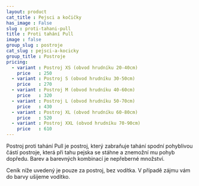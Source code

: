 ```yaml
---
layout: product
cat_title : Pejsci a kočičky
has_image : False
slug : proti-tahani-pull
title : Proti tahání Pull
image : false
group_slug : postroje
cat_slug : pejsci-a-kocicky
group_title : Postroje
pricing:
  - variant : Postroj XS (obvod hrudníku 20-40cm)
    price   : 250
  - variant : Postroj S (obvod hrudníku 30-50cm)
    price   : 270
  - variant : Postroj M (obvod hrudníku 40-60cm)
    price   : 320
  - variant : Postroj L (obvod hrudníku 50-70cm)
    price   : 430
  - variant : Postroj XL (obvod hrudníku 60-80cm)
    price   : 520
  - variant : Postroj XXL (obvod hrudníku 70-90cm)
    price   : 610
---
```


Postroj proti tahání Pull je postroj, který zabraňuje tahání spodní pohyblivou částí postroje, která při tahu pejska se stáhne a znemožní mu pohyb dopředu. Barev a barevných kombinací je nepřeberné množství.

Ceník níže uvedený je pouze za postroj, bez vodítka. V případě zájmu vám do barvy ušijeme vodítko.

